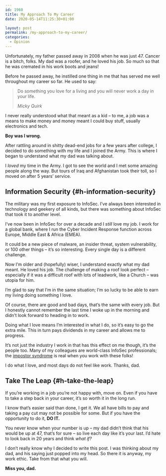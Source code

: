 ```yaml
---
id: 1960
title: My Approach To My Career
date: 2020-05-14T11:25:30+01:00

layout: post
permalink: /my-approach-to-my-career/
categories:
  - Opinion
---
```

Unfortunately, my father passed away in 2008 when he was just 47. Cancer is a bitch, folks. My dad was a roofer, and he loved his job. So much so that he was cremated in his work boots and jeans!

Before he passed away, he instilled one thing in me that has served me well throughout my career so far. He used to say:

<blockquote class="wp-block-quote">
  <p>
    Do something you love for a living and you will never work a day in your life.
  </p>

  <cite>Micky Quirk</cite>
</blockquote>

I never really understood what that meant as a kid &#8211; to me, a job was a means to make money and money meant I could buy stuff, usually electronics and tech.

**Boy was I wrong.**

After rattling around in shitty dead-end jobs for a few years after college, I decided to do something with my life and I joined the Army. This is where I began to understand what my dad was talking about.

I _loved_ my time in the Army. I got to see the world and I met some amazing people along the way. But tours of Iraq and Afghanistan took their toll, so I moved on after 5 years&#8217; service.

## Information Security {#h-information-security}

The military was my first exposure to InfoSec. I&#8217;ve always been interested in technology and geekery of all kinds, but there was something about InfoSec that took it to another level.

I&#8217;ve now been in InfoSec for over a decade and I _still_ love my job. I work for a global bank, where I run the Cyber Incident Response function across Europe, Middle East & Africa (EMEA).

It could be a new piece of malware, an insider threat, system vulnerability, or 100 other things &#8211; it&#8217;s so interesting. Every single day is a different challenge.

Now I&#8217;m older and (hopefully) wiser, I understand exactly what my dad meant. He loved his job. The challenge of making a roof look perfect &#8211; especially if it was a difficult roof with lots of leadwork, like a Church &#8211; was utopia for him.

I&#8217;m glad to say that I&#8217;m in the same situation; I&#8217;m so lucky to be able to earn my living doing something I love.

Of course, there are good and bad days, that&#8217;s the same with every job. But I honestly cannot remember the last time I woke up in the morning and didn&#8217;t look forward to heading in to work.

Doing what I love means I&#8217;m interested in what I do, so it&#8217;s easy to go the extra mile. This in turn pays dividends in my career and allows me to progress.

It&#8217;s not just the industry I work in that has this effect on me though, it&#8217;s the people too. Many of my colleagues are world-class InfoSec professionals; the [impostor syndrome](https://en.wikipedia.org/wiki/Impostor_syndrome) is real when you work with these folks!

I do what I love, and most days do not feel like work. Thanks, dad.

## Take The Leap {#h-take-the-leap}

If you&#8217;re working in a job you&#8217;re not happy with, move on. Even if you have to take a step back in your career, it&#8217;s so worth it in the long run.

I know that&#8217;s easier said than done, I get it. We all have bills to pay and taking a pay cut may not be possible for some. But if you have the opportunity to do it, **DO IT.**

You never know when your number is up &#8211; my dad didn&#8217;t think that his would be up at 47, that&#8217;s for sure &#8211; so live each day like it&#8217;s your last. I&#8217;d hate to look back in 20 years and think _what if?_

I don&#8217;t really know why I decided to write this post. I was thinking about my dad, and his saying just popped into my head. So there it is anyway, my work ethic. Take from that what you will.

**Miss you, dad.**
